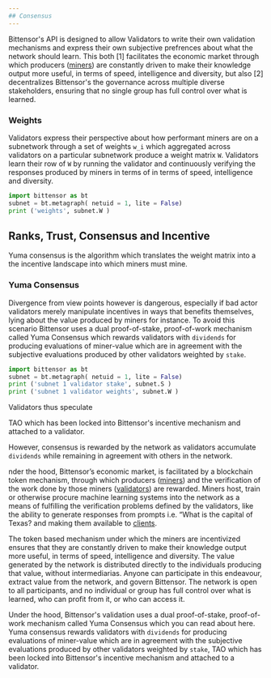 ```yaml
---
## Consensus 
---
```


Bittensor's API is designed to allow Validators to write their own validation mechanisms and express their own subjective prefrences about what the network should learn. This both [1] facilitates the economic market through which producers ([miners](mining/introduction)) are constantly driven to make their knowledge output more useful, in terms of speed, intelligence and diversity, but also [2] decentralizes Bittensor's the governance across multiple diverse stakeholders, ensuring that no single group has full control over what is learned.

### Weights

Validators express their perspective about how performant miners are on a subnetwork through a set of weights `w_i` which aggregated across validators on a particular subnetwork produce a weight matrix `W`. Validators learn their row of `W` by running the validator and continuously verifying the responses produced by miners in terms of in terms of speed, intelligence and diversity. 

```python numbered dark
import bittensor as bt
subnet = bt.metagraph( netuid = 1, lite = False)
print ('weights', subnet.W )
```

## Ranks, Trust, Consensus and Incentive 

Yuma consensus is the algorithm which translates the weight matrix into a the incentive landscape into which miners must mine. 

### Yuma Consensus

Divergence from view points however is dangerous, especially if bad actor validators merely manipulate incentives in ways that benefits themselves, lying about the value produced by miners for instance. To avoid this scenario Bittensor uses a dual proof-of-stake, proof-of-work mechanism called Yuma Consensus which rewards validators with ```dividends``` for producing evaluations of miner-value which are in agreement with the subjective evaluations produced by other validators weighted by ```stake```. 

```python numbered dark
import bittensor as bt
subnet = bt.metagraph( netuid = 1, lite = False)
print ('subnet 1 validator stake', subnet.S )
print ('subnet 1 validator weights', subnet.W )
``` 

Validators thus speculate 


TAO which has been locked into Bittensor's incentive mechanism and attached to a validator. 

However, consensus is rewarded by the network as validators accumulate `dividends` while remaining in agreement with others in the network.



nder the hood, Bittensor’s economic market, is facilitated by a blockchain token mechanism, through which producers ([miners](mining/introduction)) and the verification of the work done by those miners ([validators](validating/introduction)) are rewarded. Miners host, train or otherwise procure machine learning systems into the network as a means of fulfilling the verification problems defined by the validators, like the ability to generate responses from prompts i.e. “What is the capital of Texas? and making them available to [clients](clients/introduction). 

The token based mechanism under which the miners are incentivized ensures that they are constantly driven to make their knowledge output more useful, in terms of speed, intelligence and diversity. The value generated by the network is distributed directly to the individuals producing that value, without intermediarias. Anyone can participate in this endeavour, extract value from the network, and govern Bittensor. The network is open to all participants, and no individual or group has full control over what is learned, who can profit from it, or who can access it.

Under the hood, Bittensor's validation uses a dual proof-of-stake, proof-of-work mechanism called Yuma Consensus which you can read about here. Yuma consensus rewards validators with ```dividends``` for producing evaluations of miner-value which are in agreement with the subjective evaluations produced by other validators weighted by ```stake```, TAO which has been locked into Bittensor's incentive mechanism and attached to a validator. 